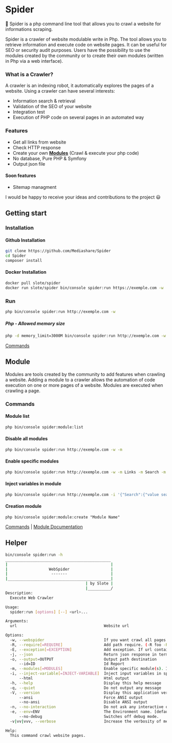 # Spider
:dizzy: Spider is a php command line tool that allows you to crawl a website for informations scraping.

Spider is a crawler of website modulable write in Php.
The tool allows you to retrieve information and execute code on website pages. It can be useful for SEO or security audit purposes.
Users have the possibility to use the modules created by the community or to create their own modules (written in Php via a web interface).

### What is a Crawler?
A crawler is an indexing robot, it automatically explores the pages of a website.
Using a crawler can have several interests:
- Information search & retrieval
- Validation of the SEO of your website
- Integration test
- Execution of PHP code on several pages in an automated way

### Features
  - Get all links from website
  - Check HTTP response
  - Create your own [**Modules**](src/Modules/) (Crawl & execute your php code)
  - No database, Pure PHP & Symfony
  - Output json file
#### Soon features
  - Sitemap managment

I would be happy to receive your ideas and contributions to the project :smiley:

## Getting start
### Installation
#### Github Installation
```bash
git clone https://github.com/Mediashare/Spider
cd Spider
composer install
```
#### Docker Installation
```bash
docker pull slote/spider
docker run slote/spider bin/console spider:run https://exemple.com -w
```
### Run
```bash
php bin/console spider:run http://exemple.com -w
```
##### Php - Allowed memory size
```bash
php -d memory_limit=3000M bin/console spider:run http://exemple.com -w # Php memory limit
```
[Commands](src/Command/)
## Module
Modules are tools created by the community to add features when crawling a website.
Adding a module to a crawler allows the automation of code execution on one or more pages of a website. Modules are executed when crawling a page.
### Commands
#### Module list
```bash
php bin/console spider:module:list
```
#### Disable all modules
```bash
php bin/console spider:run http://exemple.com -w -m
```
#### Enable specific modules
```bash
php bin/console spider:run http://exemple.com -w -m Links -m Search -m NewModule
```
#### Inject variables in module
```bash
php bin/console spider:run http://exemple.com -i '{"Search":{"value search"}}' -i '{"Search":{"value search 2"}}'
```
#### Creation module
```
php bin/console spider:module:create "Module Name"
```
[Commands](src/Command/) | [Module Documentation](src/Modules/)

## Helper
```bash
bin/console spider:run -h
______________________________________________
|                                             |
|                  WebSpider                  |
|                   -------                   |
|_____________________________________________|
                                   | by Slote |
                                   |__________/
Description:
  Execute Web Crawler

Usage:
  spider:run [options] [--] <url>...

Arguments:
  url                                      Website url

Options:
  -w, --webspider                          If you want crawl all pages on this website
  -R, --require[=REQUIRE]                  Add path require. (-R foo -R bar) (multiple values allowed)
  -E, --exception[=EXCEPTION]              Add exception. If url contains one of these words then not crawled. (-E foo -E bar) (multiple values allowed)
  -j, --json                               Return json response in terminal
  -o, --output=OUTPUT                      Output path destination
      --id=ID                              Id Report
  -m, --modules[=MODULES]                  Enable specific module(s). If null disable all modules (multiple values allowed)
  -i, --inject-variable[=INJECT-VARIABLE]  Inject input variables in specific module. (-i '{"moduleName":["foo","bar"]}') (multiple values allowed)
      --html                               Html output
  -h, --help                               Display this help message
  -q, --quiet                              Do not output any message
  -V, --version                            Display this application version
      --ansi                               Force ANSI output
      --no-ansi                            Disable ANSI output
  -n, --no-interaction                     Do not ask any interactive question
  -e, --env=ENV                            The Environment name. [default: "prod"]
      --no-debug                           Switches off debug mode.
  -v|vv|vvv, --verbose                     Increase the verbosity of messages: 1 for normal output, 2 for more verbose output and 3 for debug

Help:
  This command crawl website pages.
```